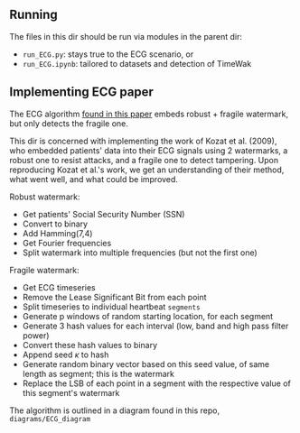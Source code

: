 
## Running
The files in this dir should be run via modules in the parent dir:
- `run_ECG.py`: stays true to the ECG scenario, or
- `run_ECG.ipynb`: tailored to datasets and detection of TimeWak


## Implementing ECG paper
The ECG algorithm [found in this paper](https://www.ee.bilkent.edu.tr/~kozat/papers/5_1.pdf)
embeds robust + fragile watermark, but only detects the fragile one.

This dir is concerned with implementing the work of Kozat et al. (2009), who embedded patients' data into their ECG signals using 2 watermarks, a robust one to resist attacks, and a fragile one to detect tampering. Upon reproducing Kozat et al.'s work, we get an understanding of their method, what went well, and what could be improved.

Robust watermark:
- Get patients' Social Security Number (SSN)
- Convert to binary
- Add Hamming(7,4)
- Get Fourier frequencies
- Split watermark into multiple frequencies (but not the first one)

Fragile watermark:
- Get ECG timeseries
- Remove the Lease Significant Bit from each point
- Split timeseries to individual heartbeat `segments`
- Generate p windows of random starting location, for each segment
- Generate 3 hash values for each interval (low, band and high pass filter power)
- Convert these hash values to binary
- Append seed $\kappa$ to hash
- Generate random binary vector based on this seed value, of same length as segment; this is the watermark
- Replace the LSB of each point in a segment with the respective value of this segment's watermark

The algorithm is outlined in a diagram found in this repo, `diagrams/ECG_diagram`
